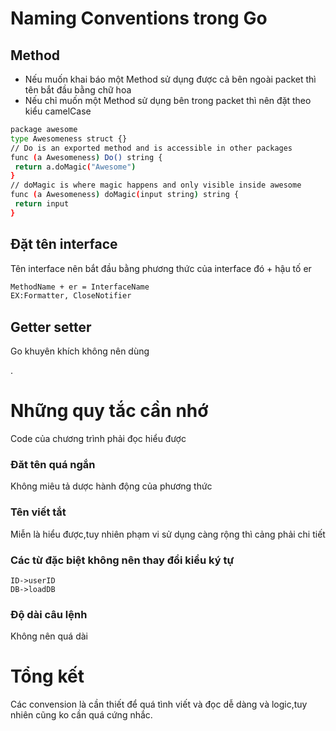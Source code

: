 # Naming Conventions trong Go

## Method

-  Nếu muốn khai báo một Method sử dụng được cả bên ngoài packet thì tên bắt đầu bằng chữ hoa
- Nếu chỉ muốn một Method sử dụng bên trong packet thì nên đặt theo kiểu camelCase
```sh
package awesome
type Awesomeness struct {}
// Do is an exported method and is accessible in other packages
func (a Awesomeness) Do() string {
 return a.doMagic("Awesome")
}
// doMagic is where magic happens and only visible inside awesome 
func (a Awesomeness) doMagic(input string) string {
 return input
}
```

## Đặt tên interface

Tên interface nên bắt đầu bằng phương thức của interface đó + hậu tố er
```sh
MethodName + er = InterfaceName
EX:Formatter, CloseNotifier 
```


## Getter setter
Go khuyên khích không nên dùng

.
# Những quy tắc cần nhớ
Code của chương trình phải đọc hiểu được 
### Đăt tên quá ngắn
Không miêu tả dược hành động của phương thức
### Tên viết tắt
Miễn là hiểu được,tuy nhiên phạm vi sử dụng càng rộng thì cảng phải chi tiết

### Các từ đặc biệt không nên thay đổi kiểu ký tự
```
ID->userID
DB->loadDB
```
### Độ dài câu lệnh
Không nên quá dài

# Tổng kết
Các convension là cần thiết để quá tình viết và đọc dễ dàng và logic,tuy nhiên cũng ko cần quá cứng nhắc.

